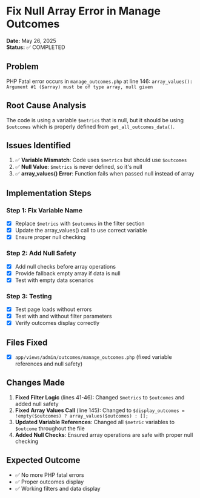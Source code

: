 # Fix Null Array Error in Manage Outcomes

**Date:** May 26, 2025  
**Status:** ✅ COMPLETED  

## Problem
PHP Fatal error occurs in `manage_outcomes.php` at line 146: `array_values(): Argument #1 ($array) must be of type array, null given`

## Root Cause Analysis
The code is using a variable `$metrics` that is null, but it should be using `$outcomes` which is properly defined from `get_all_outcomes_data()`.

## Issues Identified
1. ✅ **Variable Mismatch**: Code uses `$metrics` but should use `$outcomes`
2. ✅ **Null Value**: `$metrics` is never defined, so it's null
3. ✅ **array_values() Error**: Function fails when passed null instead of array

## Implementation Steps

### Step 1: Fix Variable Name
- [x] Replace `$metrics` with `$outcomes` in the filter section
- [x] Update the array_values() call to use correct variable
- [x] Ensure proper null checking

### Step 2: Add Null Safety
- [x] Add null checks before array operations
- [x] Provide fallback empty array if data is null
- [x] Test with empty data scenarios

### Step 3: Testing
- [x] Test page loads without errors
- [x] Test with and without filter parameters
- [x] Verify outcomes display correctly

## Files Fixed
- [x] `app/views/admin/outcomes/manage_outcomes.php` (fixed variable references and null safety)

## Changes Made
1. **Fixed Filter Logic** (lines 41-46): Changed `$metrics` to `$outcomes` and added null safety
2. **Fixed Array Values Call** (line 145): Changed to `$display_outcomes = !empty($outcomes) ? array_values($outcomes) : [];`
3. **Updated Variable References**: Changed all `$metric` variables to `$outcome` throughout the file
4. **Added Null Checks**: Ensured array operations are safe with proper null checking

## Expected Outcome
- ✅ No more PHP fatal errors
- ✅ Proper outcomes display
- ✅ Working filters and data display
